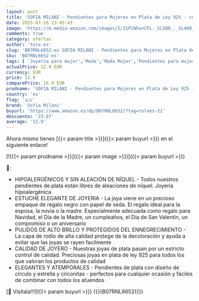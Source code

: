 ```yaml
---
layout: post
title: 'SOFIA MILANI - Pendientes para Mujeres en Plata de Ley 925 - con Circonitas - Pendientes de Círculo y Estrella - 20595'
date: 2025-07-16 13:45:43
image: 'https://m.media-amazon.com/images/I/31PCNhu+CFL._SL500_._SL400_.jpg'
comments: true
category: ofertas
author: 'tole.es'
slug: 'B07RNL6652-es SOFIA MILANI - Pendientes para Mujeres en Plata de Ley 925...'
sku: 'B07RNL6652-es'
tags: [ 'Joyería para mujer','Moda','Moda Mujer','Pendientes para mujer','de','ley','plata','sofia milani','🇪🇸', ]
actualPrice: 12.9 EUR
currency: EUR
price: 12.9
comparePrice: 16.9 EUR
prodname: 'SOFIA MILANI - Pendientes para Mujeres en Plata de Ley 925 - con Circonitas - Pendientes de Círculo y Estrella - 20595'
country: 'es'
flag: '🇪🇸'
brand: 'Sofia Milani'
buyurl: 'https://www.amazon.es/dp/B07RNL6652/?tag=tolees-21'
descuento: '23.67'
average: '12.9'
---
```


Ahora mismo tienes [{{< param title >}}]({{< param buyurl >}}) en el siguiente enlace!

[![{{< param prodname >}}]({{< param image >}})]({{< param buyurl >}})

🔎:

- HIPOALERGÉNICOS Y SIN ALEACIÓN DE NÍQUEL - Todos nuestros pendientes de plata están libres de aleaciones de níquel. Joyería hipoalergénica
- ESTUCHE ELEGANTE DE JOYERIA - La joya viene en un precioso empaque de regalo negro con papel de seda. El regalo ideal para la esposa, la novia o la madre. Especialmente adecuada como regalo para Navidad, el Día de la Madre, un cumpleaños, el Día de San Valentín, un compromiso o un aniversario
- PULIDOS DE ALTO BRILLO Y PROTEGIDOS DEL ENNEGRECIMIENTO - La capa de rodio de alta calidad protege de la decoloración y ayuda a evitar que las joyas se rayen facilmente
- CALIDAD DE JOYERO - Nuestras joyas de plata pasan por un estricto control de calidad. Preciosas joyas en plata de ley 925 para todos los que valoran los productos de calidad
- ELEGANTES Y ATEMPORALES - Pendientes de plata con diseño de círculo y estrella y circonitas - perfectos para cualquier ocasión y fáciles de combinar con todos los atuendos

[🛒 Visítala!!!]({{< param buyurl >}})
{{<world>}}B07RNL6652{{</world>}}
